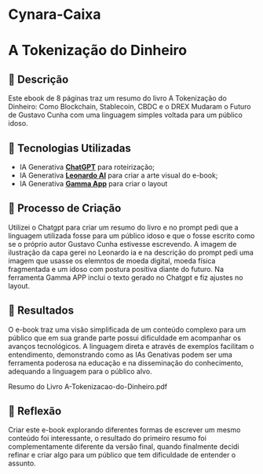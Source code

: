 # Cynara-Caixa
# A Tokenização do Dinheiro

## 📒 Descrição
Este ebook de 8 páginas traz um resumo do livro A Tokenização do Dinheiro: Como Blockchain, Stablecoin, CBDC e o DREX Mudaram o Futuro de Gustavo Cunha com uma linguagem simples voltada para um público idoso. 

## 🤖 Tecnologias Utilizadas
- IA Generativa **[ChatGPT](https://chat.openai.com)** para roteirização;
- IA Generativa **[Leonardo AI](https://leonardo.ai)** para criar a arte visual do e-book;
- IA Generativa **[Gamma App](https://gamma.app)** para criar o layout

## 🧐 Processo de Criação
Utilizei o Chatgpt para criar um resumo do livro e no prompt pedi que a linguagem utilizada fosse para um público idoso e que o fosse escrito como se o próprio autor Gustavo Cunha estivesse escrevendo. A imagem de ilustração da capa gerei no Leonardo ia e na descrição do prompt pedi uma imagem que usasse os elemntos de moeda digital, moeda física fragmentada e um idoso com postura positiva diante  do futuro. Na ferramenta Gamma APP inclui o texto gerado no Chatgpt e fiz ajustes no layout. 

## 🚀 Resultados
O e-book traz uma visão simplificada de um conteúdo complexo para um público que em sua grande parte possui dificuldade em acompanhar os avanços tecnológicos. A linguagem direta e através de exemplos facilitam o entendimento, demonstrando como as IAs Genativas podem ser uma ferramenta poderosa na educação e na disseminação do conhecimento, adequando a linguagem para o público alvo.

Resumo do Livro A-Tokenizacao-do-Dinheiro.pdf

## 💭 Reflexão 
Criar este e-book explorando diferentes formas de escrever um mesmo conteúdo foi interessante, o resultado do primeiro resumo foi complementamente diferente da versão final, quando finalmente decidi refinar e criar algo para um público que tem dificuldade de entender o assunto. 
